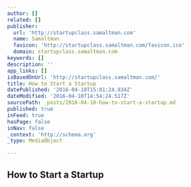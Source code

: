 ```yaml
---
author: []
related: []
publisher:
  url: 'http://startupclass.samaltman.com'
  name: Samaltman
  favicon: 'http://startupclass.samaltman.com/favicon.ico'
  domain: startupclass.samaltman.com
keywords: []
description: ''
app_links: []
isBasedOnUrl: 'http://startupclass.samaltman.com/'
title: How to Start a Startup
datePublished: '2016-04-10T15:01:24.834Z'
dateModified: '2016-04-10T14:54:24.517Z'
sourcePath: _posts/2016-04-10-how-to-start-a-startup.md
published: true
inFeed: true
hasPage: false
inNav: false
_context: 'http://schema.org'
_type: MediaObject

---
```

<article style=""><h1>How to Start a Startup</h1></article>